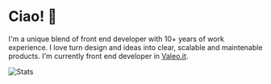 # Ciao! 👋

I'm a unique blend of front end developer with 10+ years of work experience. I love turn design and ideas into clear, scalable and maintenable products. I'm currently front end developer in [Valeo.it](https://www.valeo.it).

![Stats](https://github-readme-stats.vercel.app/api/top-langs/?username=bertolinimarco&layout=default&bg_color=1a1a1a&title_color=ebbd5b&icon_color=ebbd5b&text_color=d3d0c8)
